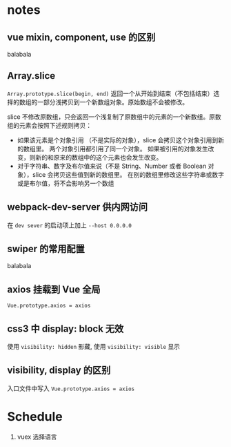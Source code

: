 # notes

## vue mixin, component, use 的区别

balabala

## Array.slice

`Array.prototype.slice(begin, end)` 返回一个从开始到结束（不包括结束）选择的数组的一部分浅拷贝到一个新数组对象。原始数组不会被修改。

slice 不修改原数组，只会返回一个浅复制了原数组中的元素的一个新数组。原数组的元素会按照下述规则拷贝：

- 如果该元素是个对象引用 （不是实际的对象），slice 会拷贝这个对象引用到新的数组里。 两个对象引用都引用了同一个对象。 如果被引用的对象发生改变，则新的和原来的数组中的这个元素也会发生改变。
- 对于字符串、数字及布尔值来说（不是 String、Number 或者 Boolean 对象），slice 会拷贝这些值到新的数组里。 在别的数组里修改这些字符串或数字或是布尔值，将不会影响另一个数组

## webpack-dev-server 供内网访问

在 `dev sever` 的启动项上加上 `--host 0.0.0.0`

## swiper 的常用配置

balabala

## axios 挂载到 Vue 全局

`Vue.prototype.axios = axios`

## css3 中 display: block 无效

使用 `visibility: hidden` 影藏, 使用 `visibility: visible` 显示

## visibility, display 的区别

入口文件中写入 `Vue.prototype.axios = axios`

# Schedule

1. vuex 选择语言
